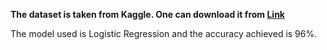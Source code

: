 **The dataset is taken from Kaggle. One can download it from [Link](https://www.kaggle.com/datasets/vardhansiramdasu/fraudulent-transactions-prediction?select=Fraud.csv)**

The model used is Logistic Regression and the accuracy achieved is 96%.
